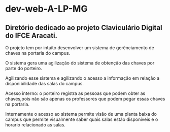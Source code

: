 # dev-web-A-LP-MG
## Diretório dedicado ao projeto Claviculário Digital do IFCE Aracati.
O projeto tem por intuito desenvolver um sistema de gerênciamento de chaves na portaria do campus.

O sistema gera uma agilização do sistema de obtenção das chaves por parte do porteiro.

Agilizando esse sistema e agilizando o acesso a informação em relação a disponibilidade das salas do campus.

Acesso interno: o porteiro registra as pessoas que podem obter as chaves,pois não são apenas os professores que podem pegar essas chaves na portaria.

Internamente o acesso ao sistema permite visão de uma planta baixa do campus que permite visualmente saber quais salas estão disponiveis e o horario relacionado as salas.
